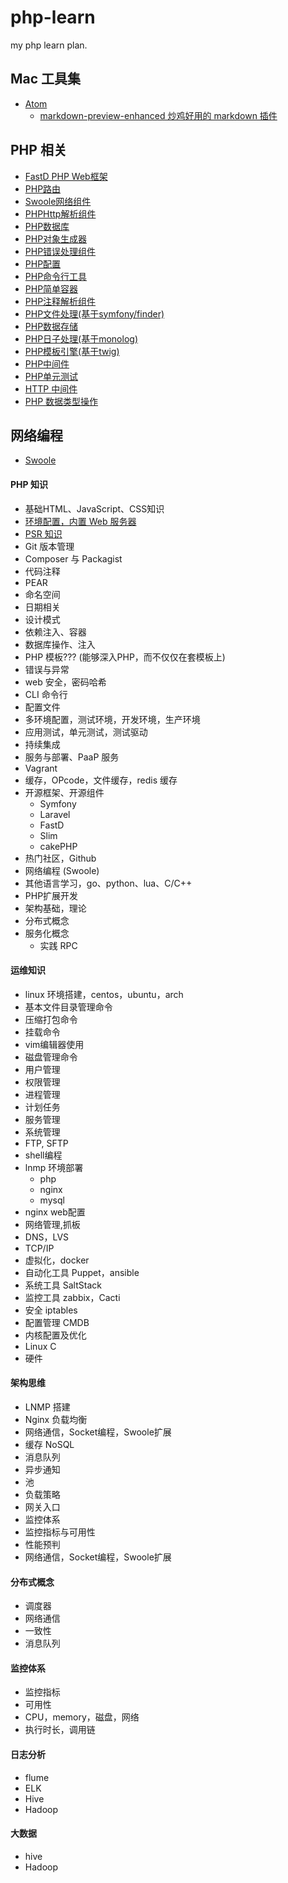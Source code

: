 # php-learn
my php learn plan.

## Mac 工具集

* [Atom](https://atom.io/)
    * [markdown-preview-enhanced 炒鸡好用的 markdown 插件](https://shd101wyy.github.io/markdown-preview-enhanced/#/zh-cn/)

## PHP 相关

* [FastD PHP Web框架](https://github.com/JanHuang/fastD)
* [PHP路由](https://github.com/JanHuang/routing)
* [Swoole网络组件](https://github.com/JanHuang/swoole)
* [PHPHttp解析组件](https://github.com/JanHuang/http)
* [PHP数据库](https://github.com/JanHuang/database)
* [PHP对象生成器](https://github.com/JanHuang/database)
* [PHP错误处理组件](https://github.com/JanHuang/debug)
* [PHP配置](https://github.com/JanHuang/config)
* [PHP命令行工具](https://github.com/JanHuang/console)
* [PHP简单容器](https://github.com/JanHuang/container)
* [PHP注释解析组件](https://github.com/JanHuang/annotation)
* [PHP文件处理(基于symfony/finder)](https://github.com/JanHuang/finder)
* [PHP数据存储](https://github.com/JanHuang/storage)
* [PHP日子处理(基于monolog)](https://github.com/JanHuang/logger)
* [PHP模板引擎(基于twig)](https://github.com/JanHuang/template)
* [PHP中间件](https://github.com/JanHuang/middleware)
* [PHP单元测试](https://github.com/JanHuang/testing)
* [HTTP 中间件](https://github.com/JanHuang/middleware)
* [PHP 数据类型操作](https://github.com/JanHuang/utils)

## 网络编程

* [Swoole](https://github.com/JanHuang/swoole)

#### PHP 知识

* 基础HTML、JavaScript、CSS知识
* [环境配置，内置 Web 服务器](http://php.net/manual/zh/features.commandline.webserver.php)
* [PSR 知识]()
* Git 版本管理
* Composer 与 Packagist
* 代码注释
* PEAR
* 命名空间
* 日期相关
* 设计模式
* 依赖注入、容器
* 数据库操作、注入
* PHP 模板??? (能够深入PHP，而不仅仅在套模板上)
* 错误与异常
* web 安全，密码哈希
* CLI 命令行
* 配置文件
* 多环境配置，测试环境，开发环境，生产环境
* 应用测试，单元测试，测试驱动
* 持续集成
* 服务与部署、PaaP 服务
* Vagrant
* 缓存，OPcode，文件缓存，redis 缓存
* 开源框架、开源组件
    *  Symfony
    *  Laravel
    *  FastD
    *  Slim
    *  cakePHP
* 热门社区，Github
* 网络编程 (Swoole)
* 其他语言学习，go、python、lua、C/C++
* PHP扩展开发
* 架构基础，理论
* 分布式概念
* 服务化概念
    * 实践 RPC

#### 运维知识

* linux 环境搭建，centos，ubuntu，arch
* 基本文件目录管理命令
* 压缩打包命令
* 挂载命令
* vim编辑器使用
* 磁盘管理命令
* 用户管理
* 权限管理
* 进程管理
* 计划任务
* 服务管理
* 系统管理
* FTP, SFTP
* shell编程
* lnmp 环境部署
    * php
    * nginx
    * mysql
* nginx web配置
* 网络管理,抓板
* DNS，LVS
* TCP/IP
* 虚拟化，docker
* 自动化工具 Puppet，ansible
* 系统工具 SaltStack
* 监控工具 zabbix，Cacti
* 安全 iptables
* 配置管理 CMDB
* 内核配置及优化
* Linux C
* 硬件


#### 架构思维

* LNMP 搭建
* Nginx 负载均衡
* 网络通信，Socket编程，Swoole扩展
* 缓存 NoSQL
* 消息队列
* 异步通知
* 池
* 负载策略
* 网关入口
* 监控体系
* 监控指标与可用性
* 性能预判
* 网络通信，Socket编程，Swoole扩展

#### 分布式概念

* 调度器
* 网络通信
* 一致性
* 消息队列

#### 监控体系

* 监控指标
* 可用性
* CPU，memory，磁盘，网络
* 执行时长，调用链

#### 日志分析

* flume
* ELK
* Hive
* Hadoop

#### 大数据

* hive
* Hadoop